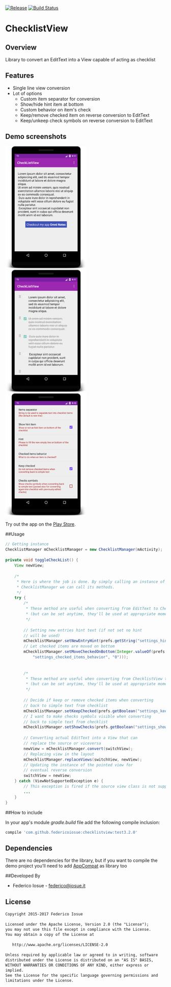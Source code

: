 [![Release](https://jitpack.io/v/federicoiosue/checklistview.svg)](https://jitpack.io/#federicoiosue/checklistview)
[![Build Status](https://travis-ci.org/federicoiosue/checklistview.svg?branch=develop)](https://travis-ci.org/federicoiosue/checklistview)

# ChecklistView

## Overview

Library to convert an EditText into a View capable of acting as checklist

## Features
- Single line view conversion
- Lot of options
  - Custom item separator for conversion
  - Show/hide hint item at bottom
  - Custom behavior on item's check
  - Keep/remove checked item on reverse conversion to EditText
  - Keep/unkeep check symbols on reverse conversion to EditText



## Demo screenshots

<img src="01.png" width="256"><img src="02.png" width="256"> <img src="03.png" width="256">


Try out the app on the [Play Store](https://play.google.com/store/apps/details?id=it.feio.android.checklistview.demo).


##Usage

```java
// Getting instance
ChecklistManager mChecklistManager = new ChecklistManager(mActivity);

private void toggleCheckList() {
    View newView;

    /*
     * Here is where the job is done. By simply calling an instance of the
     * ChecklistManager we can call its methods.
     */
    try {
        /* 
         * These method are useful when converting from EditText to ChecklistView
         * (but can be set anytime, they'll be used at appropriate moment)
         */

        // Setting new entries hint text (if not set no hint
        // will be used)
        mChecklistManager.setNewEntryHint(prefs.getString("settings_hint", ""));
        // Let checked items are moved on bottom
        mChecklistManager.setMoveCheckedOnBottom(Integer.valueOf(prefs.getString(
            "settings_checked_items_behavior", "0")));


        /* 
         * These method are useful when converting from ChecklistView to EditText 
         * (but can be set anytime, they'll be used at appropriate moment)
         */

        // Decide if keep or remove checked items when converting 
        // back to simple text from checklist
        mChecklistManager.setKeepChecked(prefs.getBoolean("settings_keep_checked", true));
        // I want to make checks symbols visible when converting 
        // back to simple text from checklist
        mChecklistManager.setShowChecks(prefs.getBoolean("settings_show_checks", false));

        // Converting actual EditText into a View that can
        // replace the source or viceversa
        newView = mChecklistManager.convert(switchView);
        // Replacing view in the layout
        mChecklistManager.replaceViews(switchView, newView);
        // Updating the instance of the pointed view for
        // eventual reverse conversion
        switchView = newView;
    } catch (ViewNotSupportedException e) {
        // This exception is fired if the source view class is not supported
        ...
    }
}
```

##How to include

In your app's module *gradle.build* file add the following compile inclusion:

``` groovy
compile 'com.github.federicoiosue:checklistview:test3.2.0'
```

## Dependencies

There are no dependencies for the library, but if you want to compile the demo project you'll need to add [AppCompat](http://developer.android.com/tools/support-library/features.html) as library too

##Developed By

* Federico Iosue - <federico@iosue.it>


## License

    Copyright 2015-2017 Federico Iosue

    Licensed under the Apache License, Version 2.0 (the "License");
    you may not use this file except in compliance with the License.
    You may obtain a copy of the License at
    
       http://www.apache.org/licenses/LICENSE-2.0
    
    Unless required by applicable law or agreed to in writing, software
    distributed under the License is distributed on an "AS IS" BASIS,
    WITHOUT WARRANTIES OR CONDITIONS OF ANY KIND, either express or implied.
    See the License for the specific language governing permissions and
    limitations under the License.


​    
